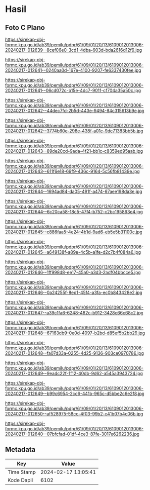 # Hasil

## Foto C Plano

https://sirekap-obj-formc.kpu.go.id/ab39/pemilu/pdpr/61/09/01/20/13/6109012013006-20240217-012639--8cef06e0-3cd1-4dba-903d-bda2616d12f9.jpg

https://sirekap-obj-formc.kpu.go.id/ab39/pemilu/pdpr/61/09/01/20/13/6109012013006-20240217-012641--0240aa0d-167e-4100-9207-fe6337430fee.jpg

https://sirekap-obj-formc.kpu.go.id/ab39/pemilu/pdpr/61/09/01/20/13/6109012013006-20240217-012641--06cd072c-b15e-4dc7-9011-cf704a35a50c.jpg

https://sirekap-obj-formc.kpu.go.id/ab39/pemilu/pdpr/61/09/01/20/13/6109012013006-20240217-012642--44dec7fd-2b5d-443e-9494-84c315613b9e.jpg

https://sirekap-obj-formc.kpu.go.id/ab39/pemilu/pdpr/61/09/01/20/13/6109012013006-20240217-012642--3774b60e-298e-438f-a01c-9dc71383bb5b.jpg

https://sirekap-obj-formc.kpu.go.id/ab39/pemilu/pdpr/61/09/01/20/13/6109012013006-20240217-012643--89de20cd-9ada-4f21-bb1c-c8359ed95aab.jpg

https://sirekap-obj-formc.kpu.go.id/ab39/pemilu/pdpr/61/09/01/20/13/6109012013006-20240217-012643--611f6e18-69f9-436c-9164-5c56fb81439e.jpg

https://sirekap-obj-formc.kpu.go.id/ab39/pemilu/pdpr/61/09/01/20/13/6109012013006-20240217-012644--1694ad84-da05-491f-a474-67aee198da3e.jpg

https://sirekap-obj-formc.kpu.go.id/ab39/pemilu/pdpr/61/09/01/20/13/6109012013006-20240217-012644--6c20ca58-18c5-47f4-b752-c2bc195863e4.jpg

https://sirekap-obj-formc.kpu.go.id/ab39/pemilu/pdpr/61/09/01/20/13/6109012013006-20240217-012645--c886faa5-4e24-4b1d-9ad6-eb5e5b31100c.jpg

https://sirekap-obj-formc.kpu.go.id/ab39/pemilu/pdpr/61/09/01/20/13/6109012013006-20240217-012645--a649138f-a89e-4c5b-a1fe-d2c7b4f084a6.jpg

https://sirekap-obj-formc.kpu.go.id/ab39/pemilu/pdpr/61/09/01/20/13/6109012013006-20240217-012646--1ff998d8-ee17-45a0-a3d3-2adf04bbcce5.jpg

https://sirekap-obj-formc.kpu.go.id/ab39/pemilu/pdpr/61/09/01/20/13/6109012013006-20240217-012646--0a24255f-8ed1-45f4-a3fa-ec0b843428e2.jpg

https://sirekap-obj-formc.kpu.go.id/ab39/pemilu/pdpr/61/09/01/20/13/6109012013006-20240217-012647--a39c1fa6-6248-482c-b912-3428c66c68c2.jpg

https://sirekap-obj-formc.kpu.go.id/ab39/pemilu/pdpr/61/09/01/20/13/6109012013006-20240217-012648--67163db9-0e0d-4097-b2bd-d85ef5b2bb29.jpg

https://sirekap-obj-formc.kpu.go.id/ab39/pemilu/pdpr/61/09/01/20/13/6109012013006-20240217-012648--fa07d33a-0255-4d25-9136-903ce0970786.jpg

https://sirekap-obj-formc.kpu.go.id/ab39/pemilu/pdpr/61/09/01/20/13/6109012013006-20240217-012649--9ea4c22f-1f12-40db-9d62-a545a3943724.jpg

https://sirekap-obj-formc.kpu.go.id/ab39/pemilu/pdpr/61/09/01/20/13/6109012013006-20240217-012649--b99c6954-2cc6-441b-965c-d5bbe2c6e2f8.jpg

https://sirekap-obj-formc.kpu.go.id/ab39/pemilu/pdpr/61/09/01/20/13/6109012013006-20240217-012650--af528975-58cc-4f03-99b2-c41b07b4c06b.jpg

https://sirekap-obj-formc.kpu.go.id/ab39/pemilu/pdpr/61/09/01/20/13/6109012013006-20240217-012640--07bfcfad-01df-4ce3-87fe-3017e6262236.jpg


## Metadata

| Key        | Value               |
| ---------- | ------------------- |
| Time Stamp | 2024-02-17 13:05:41 |
| Kode Dapil | 6102                |



